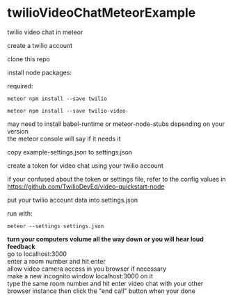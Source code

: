 # twilioVideoChatMeteorExample
twilio video chat in meteor  

create a twilio account  

clone this repo  

install node packages:

required:  
```
meteor npm install --save twilio
```  

```
meteor npm install --save twilio-video
```


may need to install babel-runtime or meteor-node-stubs depending on your version  
the meteor console will say if it needs it  

copy example-settings.json to settings.json

create a token for video chat using your twilio account

if your confused about the token or settings file, refer to the config values in
https://github.com/TwilioDevEd/video-quickstart-node

put your twilio account data into settings.json

run with:

```
meteor --settings settings.json
```

__turn your computers volume all the way down or you will hear loud feedback__  
go to localhost:3000  
enter a room number and hit enter  
allow video camera access in you browser if necessary  
make a new incognito window localhost:3000 on it  
type the same room number and hit enter
video chat with your other browser instance then click the "end call" button when your done  
